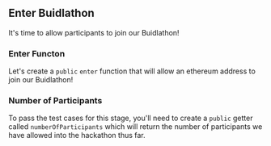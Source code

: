 ## Enter Buidlathon

It's time to allow participants to join our Buidlathon! 

### Enter Functon 

Let's create a `public` `enter` function that will allow an ethereum address to join our Buidlathon! 

### Number of Participants

To pass the test cases for this stage, you'll need to create a `public` getter called `numberOfParticipants` which will return the number of participants we have allowed into the hackathon thus far.

